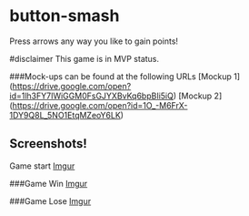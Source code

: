 # button-smash
Press arrows any way you like to gain points! 

#disclaimer
This game is in MVP status.

###Mock-ups can be found at the following URLs
[Mockup 1] (https://drive.google.com/open?id=1lh3FY7IWiGGM0FsGJYXBvKq6bpBIi5iQ)
[Mockup 2] (https://drive.google.com/open?id=1O_-M6FrX-1DY9Q8L_5NO1EtqMZeoY6LK)

## Screenshots!
Game start
[Imgur](https://i.imgur.com/AYwLky6.png)

###Game Win 
[Imgur](https://i.imgur.com/7Ac0Scv.png)

###Game Lose
[Imgur](https://i.imgur.com/qi7uWkm.png)
